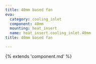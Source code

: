 ```yaml
---
title: 40mm based fan
eva:
  category: cooling_inlet
  component: 40mm
  mounting: heat_insert
  name: heat_insert.cooling_inlet.40mm
title: 40mm based fan

---
```


{% extends 'component.md' %}